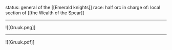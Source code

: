 status: general of the [[Emerald knights]]
race: half orc
in charge of: local section of [[the Wealth of the Spear]]

---

![[Gruuk.png]]

---

![[Gruuk.pdf]]